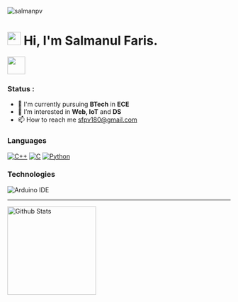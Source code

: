 <p align="left"> <img src="https://komarev.com/ghpvc/?username=salmanpv&label=Profile%20Views&color=0e75b6&style=flat" alt="salmanpv" /> </p>

<h1><img src="https://emojis.slackmojis.com/emojis/images/1531849430/4246/blob-sunglasses.gif?1531849430" width="30"/> <span> Hi, I'm Salmanul Faris. </span> </h1>

<img src="https://readme-typing-svg.herokuapp.com?vCenter=true&width=500&lines=Welcome+to+my+GitHub+Profile!;" height="40"/>

### Status : 
- 💼 I'm currently pursuing <strong>BTech</strong> in <strong>ECE</strong>
- 👀 I’m interested in <strong>Web, IoT</strong> and <strong>DS</strong>
- 📫 How to reach me sfpv180@gmail.com

### Languages

[![C++](https://img.shields.io/badge/-C++-fff?&logo=C&logoColor=000)](https://github.com/amalnathm7?tab=repositories&q=&type=&language=C++)
[![C](https://img.shields.io/badge/-C-fff?&logo=C&logoColor=000)](https://github.com/amalnathm7?tab=repositories&q=&type=&language=C)
[![Python](https://img.shields.io/badge/-Python-fff?&logo=python&logoColor=000)](https://github.com/amalnathm7?tab=repositories&q=&type=&language=Python)

### Technologies

![Arduino IDE](https://img.shields.io/badge/Arduino_IDE-00979D?style=for-the-badge&logo=arduino&logoColor=000)

<hr>
<p>
<img alt="Github Stats" height=200 src="https://github-readme-stats.vercel.app/api?username=salmanpv&show_icons=true&locale=en&layout=compact&hide_rank=true">
</p>


<!---
salmanpv/salmanpv is a ✨ special ✨ repository because its `README.md` (this file) appears on your GitHub profile.
You can click the Preview link to take a look at your changes.
--->
